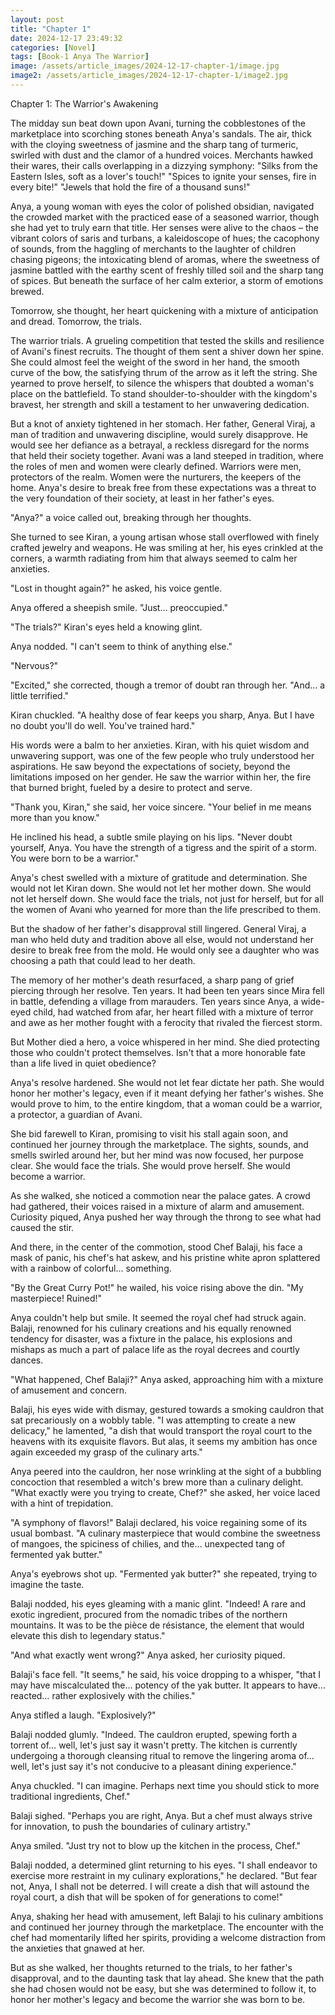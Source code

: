```yaml
---
layout: post
title: "Chapter 1"
date: 2024-12-17 23:49:32
categories: [Novel]
tags: [Book-1 Anya The Warrior]
image: /assets/article_images/2024-12-17-chapter-1/image.jpg 
image2: /assets/article_images/2024-12-17-chapter-1/image2.jpg
---
```


Chapter 1: The Warrior's Awakening

The midday sun beat down upon Avani, turning the cobblestones of the marketplace into scorching stones beneath Anya's sandals. The air, thick with the cloying sweetness of jasmine and the sharp tang of turmeric, swirled with dust and the clamor of a hundred voices. Merchants hawked their wares, their calls overlapping in a dizzying symphony: "Silks from the Eastern Isles, soft as a lover's touch!" "Spices to ignite your senses, fire in every bite!" "Jewels that hold the fire of a thousand suns!"

Anya, a young woman with eyes the color of polished obsidian, navigated the crowded market with the practiced ease of a seasoned warrior, though she had yet to truly earn that title. Her senses were alive to the chaos – the vibrant colors of saris and turbans, a kaleidoscope of hues; the cacophony of sounds, from the haggling of merchants to the laughter of children chasing pigeons; the intoxicating blend of aromas, where the sweetness of jasmine battled with the earthy scent of freshly tilled soil and the sharp tang of spices. But beneath the surface of her calm exterior, a storm of emotions brewed.

Tomorrow, she thought, her heart quickening with a mixture of anticipation and dread. Tomorrow, the trials.

The warrior trials. A grueling competition that tested the skills and resilience of Avani's finest recruits. The thought of them sent a shiver down her spine. She could almost feel the weight of the sword in her hand, the smooth curve of the bow, the satisfying thrum of the arrow as it left the string. She yearned to prove herself, to silence the whispers that doubted a woman's place on the battlefield. To stand shoulder-to-shoulder with the kingdom's bravest, her strength and skill a testament to her unwavering dedication.

But a knot of anxiety tightened in her stomach. Her father, General Viraj, a man of tradition and unwavering discipline, would surely disapprove. He would see her defiance as a betrayal, a reckless disregard for the norms that held their society together. Avani was a land steeped in tradition, where the roles of men and women were clearly defined. Warriors were men, protectors of the realm. Women were the nurturers, the keepers of the home. Anya's desire to break free from these expectations was a threat to the very foundation of their society, at least in her father's eyes.

"Anya?" a voice called out, breaking through her thoughts.

She turned to see Kiran, a young artisan whose stall overflowed with finely crafted jewelry and weapons. He was smiling at her, his eyes crinkled at the corners, a warmth radiating from him that always seemed to calm her anxieties.

"Lost in thought again?" he asked, his voice gentle.

Anya offered a sheepish smile. "Just… preoccupied."

"The trials?" Kiran's eyes held a knowing glint.

Anya nodded. "I can't seem to think of anything else."

"Nervous?"

"Excited," she corrected, though a tremor of doubt ran through her. "And… a little terrified."

Kiran chuckled. "A healthy dose of fear keeps you sharp, Anya. But I have no doubt you'll do well. You've trained hard."

His words were a balm to her anxieties. Kiran, with his quiet wisdom and unwavering support, was one of the few people who truly understood her aspirations. He saw beyond the expectations of society, beyond the limitations imposed on her gender. He saw the warrior within her, the fire that burned bright, fueled by a desire to protect and serve.

"Thank you, Kiran," she said, her voice sincere. "Your belief in me means more than you know."

He inclined his head, a subtle smile playing on his lips. "Never doubt yourself, Anya. You have the strength of a tigress and the spirit of a storm. You were born to be a warrior."

Anya's chest swelled with a mixture of gratitude and determination. She would not let Kiran down. She would not let her mother down. She would not let herself down. She would face the trials, not just for herself, but for all the women of Avani who yearned for more than the life prescribed to them.

But the shadow of her father's disapproval still lingered. General Viraj, a man who held duty and tradition above all else, would not understand her desire to break free from the mold. He would only see a daughter who was choosing a path that could lead to her death.

The memory of her mother's death resurfaced, a sharp pang of grief piercing through her resolve. Ten years. It had been ten years since Mira fell in battle, defending a village from marauders. Ten years since Anya, a wide-eyed child, had watched from afar, her heart filled with a mixture of terror and awe as her mother fought with a ferocity that rivaled the fiercest storm.

But Mother died a hero, a voice whispered in her mind. She died protecting those who couldn't protect themselves. Isn't that a more honorable fate than a life lived in quiet obedience?

Anya's resolve hardened. She would not let fear dictate her path. She would honor her mother's legacy, even if it meant defying her father's wishes. She would prove to him, to the entire kingdom, that a woman could be a warrior, a protector, a guardian of Avani.

She bid farewell to Kiran, promising to visit his stall again soon, and continued her journey through the marketplace. The sights, sounds, and smells swirled around her, but her mind was now focused, her purpose clear. She would face the trials. She would prove herself. She would become a warrior.

As she walked, she noticed a commotion near the palace gates. A crowd had gathered, their voices raised in a mixture of alarm and amusement. Curiosity piqued, Anya pushed her way through the throng to see what had caused the stir.

And there, in the center of the commotion, stood Chef Balaji, his face a mask of panic, his chef's hat askew, and his pristine white apron splattered with a rainbow of colorful… something.

"By the Great Curry Pot!" he wailed, his voice rising above the din. "My masterpiece! Ruined!"

Anya couldn't help but smile. It seemed the royal chef had struck again. Balaji, renowned for his culinary creations and his equally renowned tendency for disaster, was a fixture in the palace, his explosions and mishaps as much a part of palace life as the royal decrees and courtly dances.

"What happened, Chef Balaji?" Anya asked, approaching him with a mixture of amusement and concern.

Balaji, his eyes wide with dismay, gestured towards a smoking cauldron that sat precariously on a wobbly table. "I was attempting to create a new delicacy," he lamented, "a dish that would transport the royal court to the heavens with its exquisite flavors. But alas, it seems my ambition has once again exceeded my grasp of the culinary arts."

Anya peered into the cauldron, her nose wrinkling at the sight of a bubbling concoction that resembled a witch's brew more than a culinary delight. "What exactly were you trying to create, Chef?" she asked, her voice laced with a hint of trepidation.

"A symphony of flavors!" Balaji declared, his voice regaining some of its usual bombast. "A culinary masterpiece that would combine the sweetness of mangoes, the spiciness of chilies, and the… unexpected tang of fermented yak butter."

Anya's eyebrows shot up. "Fermented yak butter?" she repeated, trying to imagine the taste.

Balaji nodded, his eyes gleaming with a manic glint. "Indeed! A rare and exotic ingredient, procured from the nomadic tribes of the northern mountains. It was to be the pièce de résistance, the element that would elevate this dish to legendary status."

"And what exactly went wrong?" Anya asked, her curiosity piqued.

Balaji's face fell. "It seems," he said, his voice dropping to a whisper, "that I may have miscalculated the… potency of the yak butter. It appears to have… reacted… rather explosively with the chilies."

Anya stifled a laugh. "Explosively?"

Balaji nodded glumly. "Indeed. The cauldron erupted, spewing forth a torrent of… well, let's just say it wasn't pretty. The kitchen is currently undergoing a thorough cleansing ritual to remove the lingering aroma of… well, let's just say it's not conducive to a pleasant dining experience."

Anya chuckled. "I can imagine. Perhaps next time you should stick to more traditional ingredients, Chef."

Balaji sighed. "Perhaps you are right, Anya. But a chef must always strive for innovation, to push the boundaries of culinary artistry."

Anya smiled. "Just try not to blow up the kitchen in the process, Chef."

Balaji nodded, a determined glint returning to his eyes. "I shall endeavor to exercise more restraint in my culinary explorations," he declared. "But fear not, Anya, I shall not be deterred. I will create a dish that will astound the royal court, a dish that will be spoken of for generations to come!"

Anya, shaking her head with amusement, left Balaji to his culinary ambitions and continued her journey through the marketplace. The encounter with the chef had momentarily lifted her spirits, providing a welcome distraction from the anxieties that gnawed at her.

But as she walked, her thoughts returned to the trials, to her father's disapproval, and to the daunting task that lay ahead. She knew that the path she had chosen would not be easy, but she was determined to follow it, to honor her mother's legacy and become the warrior she was born to be.
